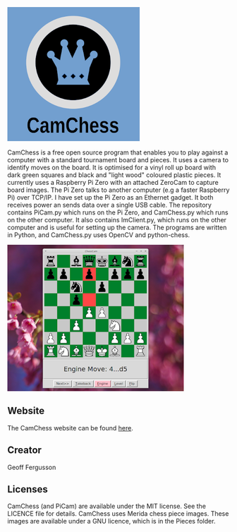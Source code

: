 ![Logo](Images/Logo.png)

CamChess is a free open source program that enables you to play against a computer with a standard tournament board and pieces. It uses a camera to identify moves on the board. It is optimised for a vinyl roll up board with dark green squares and black and "light wood" coloured plastic pieces. It currently uses a Raspberry Pi Zero with an attached ZeroCam to capture board images. The Pi Zero talks to another computer (e.g a faster Raspberry Pi) over TCP/IP. I have set up the Pi Zero as an Ethernet gadget. It both receives power an sends data over a single USB cable. The repository contains PiCam.py which runs on the Pi Zero, and CamChess.py which runs on the other computer. It also contains ImClient.py, which runs on the other computer and is useful for setting up the camera. The programs are written in Python, and CamChess.py uses OpenCV and python-chess.

![Screen Shot](Images/Screen.png)

## Website

The CamChess website can be found [here](https://camchess.blogspot.com).

## Creator

Geoff Fergusson

## Licenses

CamChess (and PiCam) are available under the MIT license. See the LICENCE file for details. CamChess uses Merida chess piece images. These images are available under a GNU licence, which is in the Pieces folder.
